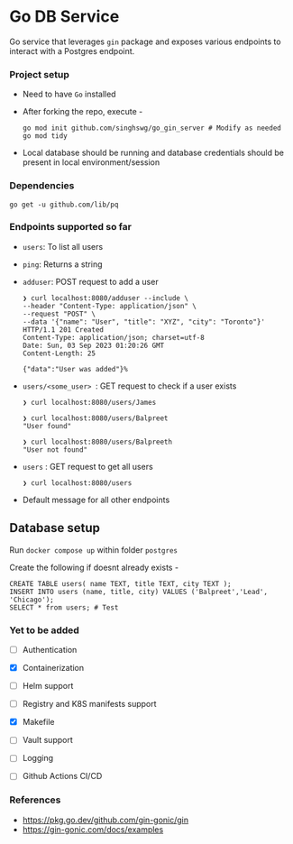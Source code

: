 # Go DB Service 

Go service that leverages `gin` package and exposes various endpoints to interact with a Postgres endpoint.


### Project setup

- Need to have `Go` installed

- After forking the repo, execute - 
    ```
    go mod init github.com/singhswg/go_gin_server # Modify as needed
    go mod tidy
    ```

- Local database should be running and database credentials should be present in local environment/session

### Dependencies

`go get -u github.com/lib/pq`

### Endpoints supported so far 

- `users`: To list all users

- `ping`: Returns a string

- `adduser`: POST request to add a user
    ```
    ❯ curl localhost:8080/adduser --include \
    --header "Content-Type: application/json" \
    --request "POST" \
    --data '{"name": "User", "title": "XYZ", "city": "Toronto"}'
    HTTP/1.1 201 Created
    Content-Type: application/json; charset=utf-8
    Date: Sun, 03 Sep 2023 01:20:26 GMT
    Content-Length: 25

    {"data":"User was added"}%   
    ```

- `users/<some_user> `: GET request to check if a user exists
    ```
    ❯ curl localhost:8080/users/James

    ❯ curl localhost:8080/users/Balpreet
    "User found"
    
    ❯ curl localhost:8080/users/Balpreeth
    "User not found"
    ```

- `users` : GET request to get all users
    ```
    ❯ curl localhost:8080/users
    ```

- Default message for all other endpoints

## Database setup
Run `docker compose up` within folder `postgres`

Create the following if doesnt already exists - 

```
CREATE TABLE users( name TEXT, title TEXT, city TEXT );
INSERT INTO users (name, title, city) VALUES ('Balpreet','Lead', 'Chicago');
SELECT * from users; # Test
```

### Yet to be added

- [ ] Authentication

- [x] Containerization 

- [ ] Helm support

- [ ] Registry and K8S manifests support

- [x] Makefile

- [ ] Vault support

- [ ] Logging

- [ ] Github Actions CI/CD

### References

- https://pkg.go.dev/github.com/gin-gonic/gin 
- https://gin-gonic.com/docs/examples 